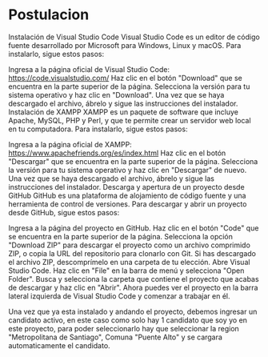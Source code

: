 # Postulacion

Instalación de Visual Studio Code
Visual Studio Code es un editor de código fuente desarrollado por Microsoft para Windows, Linux y macOS. Para instalarlo, sigue estos pasos:

Ingresa a la página oficial de Visual Studio Code: https://code.visualstudio.com/
Haz clic en el botón "Download" que se encuentra en la parte superior de la página.
Selecciona la versión para tu sistema operativo y haz clic en "Download".
Una vez que se haya descargado el archivo, ábrelo y sigue las instrucciones del instalador.
Instalación de XAMPP
XAMPP es un paquete de software que incluye Apache, MySQL, PHP y Perl, y que te permite crear un servidor web local en tu computadora. Para instalarlo, sigue estos pasos:

Ingresa a la página oficial de XAMPP: https://www.apachefriends.org/es/index.html
Haz clic en el botón "Descargar" que se encuentra en la parte superior de la página.
Selecciona la versión para tu sistema operativo y haz clic en "Descargar" de nuevo.
Una vez que se haya descargado el archivo, ábrelo y sigue las instrucciones del instalador.
Descarga y apertura de un proyecto desde GitHub
GitHub es una plataforma de alojamiento de código fuente y una herramienta de control de versiones. Para descargar y abrir un proyecto desde GitHub, sigue estos pasos:

Ingresa a la página del proyecto en GitHub.
Haz clic en el botón "Code" que se encuentra en la parte superior de la página.
Selecciona la opción "Download ZIP" para descargar el proyecto como un archivo comprimido ZIP, o copia la URL del repositorio para clonarlo con Git.
Si has descargado el archivo ZIP, descomprímelo en una carpeta de tu elección.
Abre Visual Studio Code.
Haz clic en "File" en la barra de menú y selecciona "Open Folder".
Busca y selecciona la carpeta que contiene el proyecto que acabas de descargar y haz clic en "Abrir".
Ahora puedes ver el proyecto en la barra lateral izquierda de Visual Studio Code y comenzar a trabajar en él.

Una vez que ya esta instalado y andando el proyecto, debemos ingresar un candidato activo, en este caso como solo hay 1 candidato que soy yo en este proyecto, para poder
seleccionarlo hay que seleccionar la region "Metropolitana de Santiago", Comuna "Puente Alto" y se cargara automaticamente el candidato.

